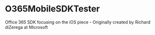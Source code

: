 # O365MobileSDKTester
Office 365 SDK focusing on the iOS piece - Originally created by Richard diZerega at Microsoft
